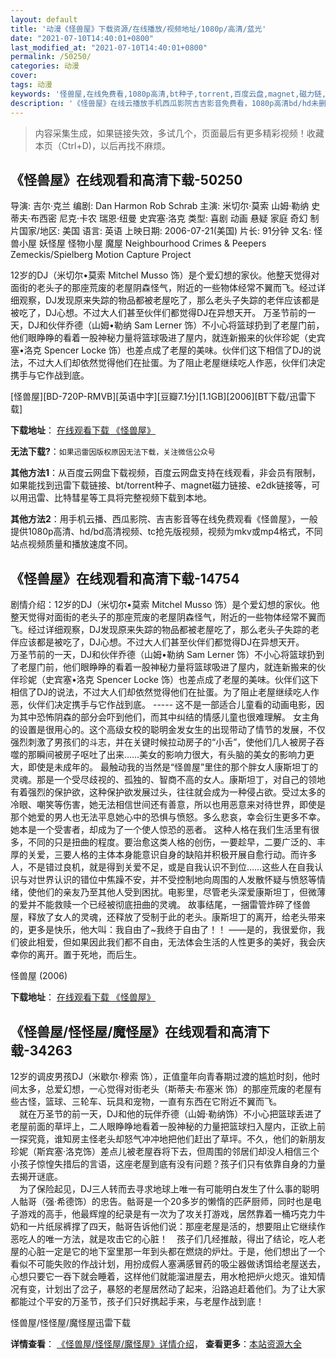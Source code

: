 ```yaml
---
layout: default
title: '动漫《怪兽屋》下载资源/在线播放/视频地址/1080p/高清/蓝光'
date: "2021-07-10T14:40:01+0800"
last_modified_at: "2021-07-10T14:40:01+0800"
permalink: /50250/
categories: 动漫
cover:
tags: 动漫
keywords: '怪兽屋,在线免费看,1080p高清,bt种子,torrent,百度云盘,magnet,磁力链,迅雷下载资源'
description: '《怪兽屋》在线云播放手机西瓜影院吉吉影音免费看，1080p高清bd/hd未删减完整版和tc抢先枪版，mkv/mp4格式，附带bt/torrent种子、magnet/磁力链、百度云盘、网盘资源迅雷下载链接'
---
```


>内容采集生成，如果链接失效，多试几个，页面最后有更多精彩视频！收藏本页（Ctrl+D)，以后再找不麻烦。


## 《怪兽屋》在线观看和高清下载-50250

导演: 吉尔·克兰 编剧: Dan Harmon Rob Schrab 主演: 米切尔·莫索 山姆·勒纳 史蒂夫·布西密 尼克·卡农 瑞恩·纽曼 史宾塞·洛克 类型: 喜剧 动画 悬疑 家庭 奇幻 制片国家/地区: 美国 语言: 英语 上映日期: 2006-07-21(美国) 片长: 91分钟 又名: 怪兽小屋 妖怪屋 怪物小屋 魔屋 Neighbourhood Crimes & Peepers Zemeckis/Spielberg Motion Capture Project

12岁的DJ（米切尔•莫索 Mitchel Musso 饰）是个爱幻想的家伙。他整天觉得对面街的老头子的那座荒废的老屋阴森怪气，附近的一些物体经常不翼而飞。经过详细观察，DJ发现原来失踪的物品都被老屋吃了，那么老头子失踪的老伴应该都是被吃了，DJ心想。不过大人们甚至伙伴们都觉得DJ在异想天开。 万圣节前的一天，DJ和伙伴乔德（山姆•勒纳 Sam Lerner 饰）不小心将篮球扔到了老屋门前，他们眼睁睁的看着一股神秘力量将篮球吸进了屋内，就连新搬来的伙伴珍妮（史宾塞•洛克 Spencer Locke 饰）也差点成了老屋的美味。伙伴们这下相信了DJ的说法，不过大人们却依然觉得他们在扯蛋。为了阻止老屋继续吃人作恶，伙伴们决定携手与它作战到底。


[怪兽屋][BD-720P-RMVB][英语中字][豆瓣7.1分][1.1GB][2006][BT下载/迅雷下载]

**下载地址**： [在线观看下载 《怪兽屋》](https://www.btdx8.com/torrent/monster_house_2006.html) 


**无法下载?**：`如果迅雷因版权原因无法下载，关注微信公众号 `

**其他方法1**：从百度云网盘下载视频，百度云网盘支持在线观看，非会员有限制，如果能找到迅雷下载链接、bt/torrent种子、magnet磁力链接、e2dk链接等，可以用迅雷、比特彗星等工具将完整视频下载到本地。

**其他方法2**：用手机云播、西瓜影院、吉吉影音等在线免费观看《怪兽屋》，一般提供1080p高清、hd/bd高清视频、tc抢先版视频，视频为mkv或mp4格式，不同站点视频质量和播放速度不同。


## 《怪兽屋》在线观看和高清下载-14754

剧情介绍：12岁的DJ（米切尔•莫索 Mitchel Musso 饰）是个爱幻想的家伙。他整天觉得对面街的老头子的那座荒废的老屋阴森怪气，附近的一些物体经常不翼而飞。经过详细观察，DJ发现原来失踪的物品都被老屋吃了，那么老头子失踪的老伴应该都是被吃了，DJ心想。不过大人们甚至伙伴们都觉得DJ在异想天开。  　　万圣节前的一天，DJ和伙伴乔德（山姆•勒纳 Sam Lerner 饰）不小心将篮球扔到了老屋门前，他们眼睁睁的看着一股神秘力量将篮球吸进了屋内，就连新搬来的伙伴珍妮（史宾塞•洛克 Spencer Locke 饰）也差点成了老屋的美味。伙伴们这下相信了DJ的说法，不过大人们却依然觉得他们在扯蛋。为了阻止老屋继续吃人作恶，伙伴们决定携手与它作战到底。 ----- 这不是一部适合儿童看的动画电影，因为其中恐怖阴森的部分会吓到他们，而其中纠结的情感儿童也很难理解。 女主角的设置是很用心的。这个高级女校的聪明金发女生的出现带动了情节的发展，不仅强烈刺激了男孩们的斗志，并在关键时候拉动房子的“小舌”，使他们几人被房子吞噬的那瞬间被房子呕吐了出来……美女的影响力很大，有头脑的美女的影响力更大，即使是未成年的。   最触动我的当然是“怪兽屋”里住的那个胖女人康斯坦丁的灵魂。那是一个受尽歧视的、孤独的、智商不高的女人。康斯坦丁，对自己的领地有着强烈的保护欲，这种保护欲发展过头，往往就会成为一种侵占欲。受过太多的冷眼、嘲笑等伤害，她无法相信世间还有善意，所以也用恶意来对待世界，即使是那个她爱的男人也无法平息她心中的恐惧与愤怒。多么悲哀，幸会衍生更多不幸。她本是一个受害者，却成为了一个使人惊恐的恶者。 这种人格在我们生活里有很多，不同的只是扭曲的程度。要治愈这类人格的创伤，一要趁早，二要广泛的、丰厚的关爱，三要人格的主体本身能意识自身的缺陷并积极开展自愈行动。而许多人，不是错过良机，就是得到关爱不足，或是自我认识不到位……这些人在自我认识与对世界认识的错位中焦躁不安，并不受控制地向周围的人发散怀疑与愤怒等情绪，使他们的亲友乃至其他人受到困扰。电影里，尽管老头深爱康斯坦丁，但微薄的爱并不能救赎一个已经被彻底扭曲的灵魂。 故事结尾，一捆雷管炸碎了怪兽屋，释放了女人的灵魂，还释放了受制于此的老头。康斯坦丁的离开，给老头带来的，更多是快乐，他大叫：我自由了~我终于自由了！！ ——是的，我很爱你，我们彼此相爱，但如果因此我们都不自由，无法体会生活的人性更多的美好，我会庆幸你的离开。置于死地，而后生。


怪兽屋 (2006)

**下载地址**： [在线观看下载 《怪兽屋》](https://www.btbtdy.me/btdy/dy5054.html) 


## 《怪兽屋/怪怪屋/魔怪屋》在线观看和高清下载-34263

12岁的调皮男孩DJ（米歇尔·穆索 饰），正值童年向青春期过渡的尴尬时刻，他时间太多，总爱幻想，一心觉得对街老头（斯蒂夫·布塞米 饰）的那座荒废的老屋有些古怪，篮球、三轮车、玩具和宠物，一直有东西在它附近不翼而飞。<br />　就在万圣节的前一天，DJ和他的玩伴乔德（山姆·勒纳饰）不小心把篮球丢进了老屋前面的草坪上，二人眼睁睁地看着一股神秘的力量把篮球扫入屋内，正欲上前一探究竟，谁知房主怪老头却怒气冲冲地把他们赶出了草坪。不久，他们的新朋友珍妮（斯宾塞·洛克饰）差点儿被老屋吞将下去，但周围的邻居们却没人相信三个小孩子惊惶失措后的言语，这座老屋到底有没有问题？孩子们只有依靠自身的力量去揭开谜底。<br />　为了保险起见，DJ三人转而去寻求地球上唯一有可能明白发生了什么事的聪明人骷哥（强·希德饰）的忠告。骷哥是一个20多岁的懒惰的匹萨厨师，同时也是电子游戏的高手，他最辉煌的纪录是有一次为了攻关打游戏，居然靠着一桶巧克力牛奶和一片纸尿裤撑了四天，骷哥告诉他们说：那座老屋是活的，想要阻止它继续作恶吃人的唯一方法，就是攻击它的心脏！　孩子们几经推敲，得出了结论，吃人老屋的心脏一定是它的地下室里那一年到头都在燃烧的炉灶。于是，他们想出了一个看似不可能失败的作战计划，用扮成假人塞满感冒药的吸尘器做诱饵给老屋送去，心想只要它一吞下就会睡着，这样他们就能溜进屋去，用水枪把炉火熄灭。谁知情况有变，计划出了岔子，暴怒的老屋居然动了起来，沿路追赶着他们。为了让大家都能过个平安的万圣节，孩子们只好携起手来，与老屋作战到底！


怪兽屋/怪怪屋/魔怪屋迅雷下载

**详情查看**： [《怪兽屋/怪怪屋/魔怪屋》详情介绍](/movie/34263/)， **查看更多**：[本站资源大全](/movie/t/all/)

